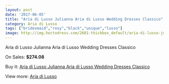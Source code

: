 ```yaml
---
layout: post
date: '2017-06-05'
title: "Aria di Lusso Julianna Aria di Lusso Wedding Dresses Classico"
category: Aria di Lusso
tags: ["bridesmaid","rosy","black","unique","lusso"]
image: http://img.hectodress.com/2601-thickbox_default/aria-di-lusso-julianna-aria-di-lusso-wedding-dresses-classico.jpg
---
```

Aria di Lusso Julianna Aria di Lusso Wedding Dresses Classico

On Sales: **$274.08**
<a href="https://www.hectodress.com/aria-di-lusso/1494-aria-di-lusso-julianna-aria-di-lusso-wedding-dresses-classico.html"><amp-img layout="responsive" width="600" height="600" src="//img.hectodress.com/2601-thickbox_default/aria-di-lusso-julianna-aria-di-lusso-wedding-dresses-classico.jpg" alt="Aria di Lusso Julianna Aria di Lusso Wedding Dresses Classico 0" /></a>
<a href="https://www.hectodress.com/aria-di-lusso/1494-aria-di-lusso-julianna-aria-di-lusso-wedding-dresses-classico.html"><amp-img layout="responsive" width="600" height="600" src="//img.hectodress.com/2602-thickbox_default/aria-di-lusso-julianna-aria-di-lusso-wedding-dresses-classico.jpg" alt="Aria di Lusso Julianna Aria di Lusso Wedding Dresses Classico 1" /></a>

Buy it: [Aria di Lusso Julianna Aria di Lusso Wedding Dresses Classico](https://www.hectodress.com/aria-di-lusso/1494-aria-di-lusso-julianna-aria-di-lusso-wedding-dresses-classico.html "Aria di Lusso Julianna Aria di Lusso Wedding Dresses Classico")

View more: [Aria di Lusso](https://www.hectodress.com/21-aria-di-lusso "Aria di Lusso")